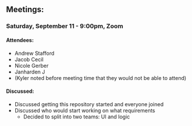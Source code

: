 ## Meetings:
### Saturday, September 11 - 9:00pm, Zoom
#### Attendees:
- Andrew Stafford
- Jacob Cecil
- Nicole Gerber
- Janharden J
- (Kyler noted before meeting time that they would not be able to attend)

#### Discussed:
- Discussed getting this repository started and everyone joined
- Discussed who would start working on what requirements
  - Decided to split into two teams: UI and logic
